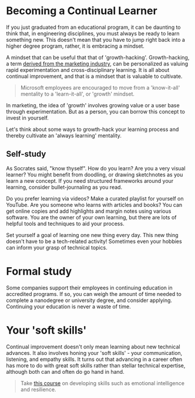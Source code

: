 # Becoming a Continual Learner

If you just graduated from an educational program, it can be daunting to think that, in engineering disciplines, you must always be ready to learn something new. This doesn't mean that you have to jump right back into a higher degree program, rather, it is embracing a mindset.

A mindset that can be useful that that of 'growth-hacking'. Growth-hacking, a term [derived from the marketing industry](https://en.wikipedia.org/wiki/Growth_hacking), can be personalized as valuing rapid experimentation and cross-disciplinary learning. It is all about continual improvement, and that is a mindset that is valuable to cultivate. 

> Microsoft employees are encouraged to move from a 'know-it-all' mentality to a 'learn-it-all', or 'growth' mindset.

In marketing, the idea of 'growth' involves growing value or a user base through experimentation. But as a person, you can borrow this concept to invest in yourself.

Let's think about some ways to growth-hack your learning process and thereby cultivate an 'always learning' mentality.

## Self-study

As Socrates said, "know thyself". How do you learn? Are you a very visual learner? You might benefit from doodling, or drawing sketchnotes as you learn a new concept. If you need structured frameworks around your learning, consider bullet-journaling as you read. 

Do you prefer learning via videos? Make a curated playlist for yourself on YouTube. Are you someone who learns with articles and books? You can get online copies and add highlights and margin notes using various software. You are the owner of your own learning, but there are lots of helpful tools and techniques to aid your process.

Set yourself a goal of learning one new thing every day. This new thing doesn't have to be a tech-related activity! Sometimes even your hobbies can inform your grasp of technical topics.
# Formal study

Some companies support their employees in continuing education in accredited programs. If so, you can weigh the amount of time needed to complete a nanodegree or university degree, and consider applying. Continuing your education is never a waste of time.

# Your 'soft skills'

Continual improvement doesn't only mean learning about new technical advances. It also involves honing your 'soft skills' - your communication, listening, and empathy skills. It turns out that advancing in a career often has more to do with great soft skills rather than stellar technical expertise, although both can and often do go hand in hand.

> Take [this course](https://www.linkedin.com/learning/paths/master-in-demand-professional-soft-skills?u=3322) on developing skills such as emotional intelligence and resilience.
